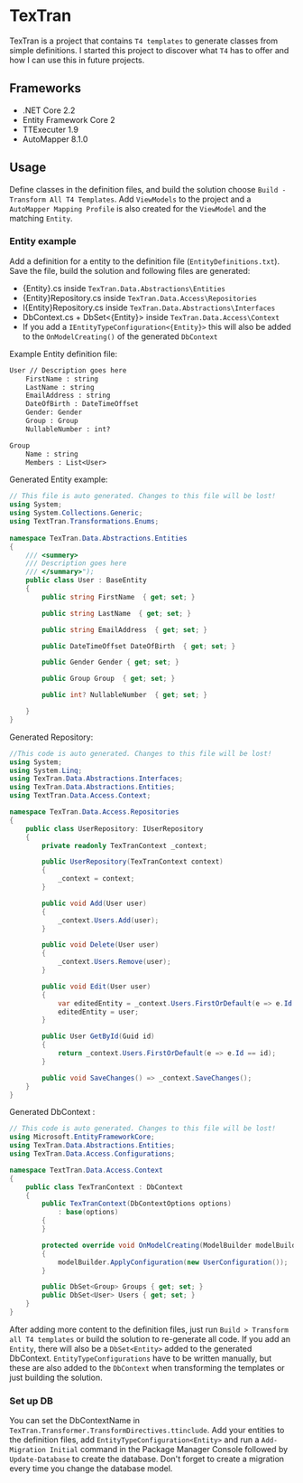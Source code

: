 # TexTran

TexTran is a project that contains `T4 templates` to generate classes from simple definitions. I started this project to discover what `T4` has to offer and how I can use this in future projects. 

## Frameworks

- .NET Core 2.2
- Entity Framework Core 2 
- TTExecuter 1.9
- AutoMapper 8.1.0

## Usage

Define classes in the definition files, and build the solution choose `Build - Transform All T4 Templates`.
Add `ViewModels` to the project and a `AutoMapper Mapping Profile` is also created for the `ViewModel` and the matching `Entity`.

### Entity example

Add a definition for a entity to the definition file (`EntityDefinitions.txt`). Save the file, build the solution and following files are generated:
- {Entity}.cs inside `TexTran.Data.Abstractions\Entities`
- {Entity}Repository.cs inside `TexTran.Data.Access\Repositories`
- I{Entity}Repository.cs inside `TexTran.Data.Abstractions\Interfaces`
- DbContext.cs + DbSet<{Entity}> inside `TexTran.Data.Access\Context` 
- If you add a `IEntityTypeConfiguration<{Entity}>` this will also be added to the `OnModelCreating()` of the generated `DbContext` 

Example Entity definition file:

``` txt
User // Description goes here
	FirstName : string
	LastName : string
	EmailAddress : string
	DateOfBirth : DateTimeOffset
	Gender: Gender
	Group : Group
	NullableNumber : int?

Group
	Name : string
	Members : List<User>

```

Generated Entity example:

``` csharp
// This file is auto generated. Changes to this file will be lost!
using System;
using System.Collections.Generic;
using TextTran.Transformations.Enums;
	
namespace TexTran.Data.Abstractions.Entities
{
	/// <summery>
	/// Description goes here
	/// </summary>");
	public class User : BaseEntity
	{
		public string FirstName  { get; set; }

		public string LastName  { get; set; }

		public string EmailAddress  { get; set; }

		public DateTimeOffset DateOfBirth  { get; set; }

		public Gender Gender { get; set; }

		public Group Group  { get; set; }

		public int? NullableNumber  { get; set; }

	}
}
```
Generated Repository:

``` csharp
//This code is auto generated. Changes to this file will be lost!
using System;
using System.Linq;
using TexTran.Data.Abstractions.Interfaces;
using TexTran.Data.Abstractions.Entities;
using TextTran.Data.Access.Context;

namespace TexTran.Data.Access.Repositories
{
	public class UserRepository: IUserRepository
	{
		private readonly TexTranContext _context;

		public UserRepository(TexTranContext context)
		{
			_context = context;
		}

		public void Add(User user)
		{
			_context.Users.Add(user);
		}

		public void Delete(User user)
		{
			_context.Users.Remove(user);
		}

		public void Edit(User user)
		{
			var editedEntity = _context.Users.FirstOrDefault(e => e.Id == user.Id);
			editedEntity = user;
		}

		public User GetById(Guid id)
		{
			return _context.Users.FirstOrDefault(e => e.Id == id);
		}

		public void SaveChanges() => _context.SaveChanges();
	}
}
```

Generated DbContext :
``` csharp
// This code is auto generated. Changes to this file will be lost!
using Microsoft.EntityFrameworkCore;
using TexTran.Data.Abstractions.Entities;
using TexTran.Data.Access.Configurations;

namespace TextTran.Data.Access.Context
{
	public class TexTranContext : DbContext
	{
		public TexTranContext(DbContextOptions options) 
			: base(options) 
		{
		}

		protected override void OnModelCreating(ModelBuilder modelBuilder)
		{
			modelBuilder.ApplyConfiguration(new UserConfiguration());
		}

		public DbSet<Group> Groups { get; set; }
		public DbSet<User> Users { get; set; }
	}
}
```

After adding more content to the definition files, just run `Build > Transform all T4 templates` or build the solution to re-generate all code. If you add an `Entity`, there will also be a `DbSet<Entity>` added to the generated DbContext. `EntityTypeConfigurations` have to be written manually, but these are also added to the `DbContext` when transforming the templates or just building the solution. 

### Set up DB

You can set the DbContextName in `TexTran.Transformer.TransformDirectives.ttinclude`.
Add your entities to the definition files, add `EntityTypeConfiguration<Entity>` and run a `Add-Migration Initial` command in the Package Manager Console followed by `Update-Database` to create the database. Don't forget to create a migration every time you change the database model.
